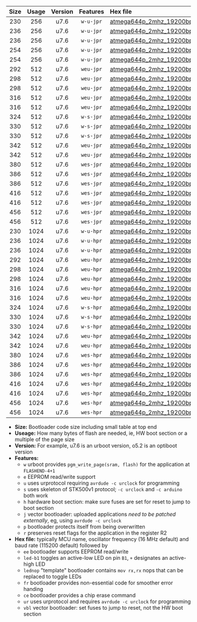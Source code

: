 |Size|Usage|Version|Features|Hex file|
|:-:|:-:|:-:|:-:|:--|
|230|256|u7.6|`w-u-jpr`|[atmega644p_2mhz_19200bps_ur_vbl.hex](https://raw.githubusercontent.com/stefanrueger/urboot/main/atmega644p_2mhz_19200bps_ur_vbl.hex)|
|236|256|u7.6|`w-u-jpr`|[atmega644p_2mhz_19200bps_led+b0_ur_vbl.hex](https://raw.githubusercontent.com/stefanrueger/urboot/main/atmega644p_2mhz_19200bps_led+b0_ur_vbl.hex)|
|236|256|u7.6|`w-u-jpr`|[atmega644p_2mhz_19200bps_lednop_ur_vbl.hex](https://raw.githubusercontent.com/stefanrueger/urboot/main/atmega644p_2mhz_19200bps_lednop_ur_vbl.hex)|
|254|256|u7.6|`w-u-jpr`|[atmega644p_2mhz_19200bps_led+b0_fr_ur_vbl.hex](https://raw.githubusercontent.com/stefanrueger/urboot/main/atmega644p_2mhz_19200bps_led+b0_fr_ur_vbl.hex)|
|254|256|u7.6|`w-u-jpr`|[atmega644p_2mhz_19200bps_lednop_fr_ur_vbl.hex](https://raw.githubusercontent.com/stefanrueger/urboot/main/atmega644p_2mhz_19200bps_lednop_fr_ur_vbl.hex)|
|292|512|u7.6|`weu-jpr`|[atmega644p_2mhz_19200bps_ee_ur_vbl.hex](https://raw.githubusercontent.com/stefanrueger/urboot/main/atmega644p_2mhz_19200bps_ee_ur_vbl.hex)|
|298|512|u7.6|`weu-jpr`|[atmega644p_2mhz_19200bps_ee_led+b0_ur_vbl.hex](https://raw.githubusercontent.com/stefanrueger/urboot/main/atmega644p_2mhz_19200bps_ee_led+b0_ur_vbl.hex)|
|298|512|u7.6|`weu-jpr`|[atmega644p_2mhz_19200bps_ee_lednop_ur_vbl.hex](https://raw.githubusercontent.com/stefanrueger/urboot/main/atmega644p_2mhz_19200bps_ee_lednop_ur_vbl.hex)|
|316|512|u7.6|`weu-jpr`|[atmega644p_2mhz_19200bps_ee_led+b0_fr_ur_vbl.hex](https://raw.githubusercontent.com/stefanrueger/urboot/main/atmega644p_2mhz_19200bps_ee_led+b0_fr_ur_vbl.hex)|
|316|512|u7.6|`weu-jpr`|[atmega644p_2mhz_19200bps_ee_lednop_fr_ur_vbl.hex](https://raw.githubusercontent.com/stefanrueger/urboot/main/atmega644p_2mhz_19200bps_ee_lednop_fr_ur_vbl.hex)|
|324|512|u7.6|`w-s-jpr`|[atmega644p_2mhz_19200bps_vbl.hex](https://raw.githubusercontent.com/stefanrueger/urboot/main/atmega644p_2mhz_19200bps_vbl.hex)|
|330|512|u7.6|`w-s-jpr`|[atmega644p_2mhz_19200bps_led+b0_vbl.hex](https://raw.githubusercontent.com/stefanrueger/urboot/main/atmega644p_2mhz_19200bps_led+b0_vbl.hex)|
|330|512|u7.6|`w-s-jpr`|[atmega644p_2mhz_19200bps_lednop_vbl.hex](https://raw.githubusercontent.com/stefanrueger/urboot/main/atmega644p_2mhz_19200bps_lednop_vbl.hex)|
|342|512|u7.6|`weu-jpr`|[atmega644p_2mhz_19200bps_ee_led+b0_fr_ce_ur_vbl.hex](https://raw.githubusercontent.com/stefanrueger/urboot/main/atmega644p_2mhz_19200bps_ee_led+b0_fr_ce_ur_vbl.hex)|
|342|512|u7.6|`weu-jpr`|[atmega644p_2mhz_19200bps_ee_lednop_fr_ce_ur_vbl.hex](https://raw.githubusercontent.com/stefanrueger/urboot/main/atmega644p_2mhz_19200bps_ee_lednop_fr_ce_ur_vbl.hex)|
|380|512|u7.6|`wes-jpr`|[atmega644p_2mhz_19200bps_ee_vbl.hex](https://raw.githubusercontent.com/stefanrueger/urboot/main/atmega644p_2mhz_19200bps_ee_vbl.hex)|
|386|512|u7.6|`wes-jpr`|[atmega644p_2mhz_19200bps_ee_led+b0_vbl.hex](https://raw.githubusercontent.com/stefanrueger/urboot/main/atmega644p_2mhz_19200bps_ee_led+b0_vbl.hex)|
|386|512|u7.6|`wes-jpr`|[atmega644p_2mhz_19200bps_ee_lednop_vbl.hex](https://raw.githubusercontent.com/stefanrueger/urboot/main/atmega644p_2mhz_19200bps_ee_lednop_vbl.hex)|
|416|512|u7.6|`wes-jpr`|[atmega644p_2mhz_19200bps_ee_led+b0_fr_vbl.hex](https://raw.githubusercontent.com/stefanrueger/urboot/main/atmega644p_2mhz_19200bps_ee_led+b0_fr_vbl.hex)|
|416|512|u7.6|`wes-jpr`|[atmega644p_2mhz_19200bps_ee_lednop_fr_vbl.hex](https://raw.githubusercontent.com/stefanrueger/urboot/main/atmega644p_2mhz_19200bps_ee_lednop_fr_vbl.hex)|
|456|512|u7.6|`wes-jpr`|[atmega644p_2mhz_19200bps_ee_led+b0_fr_ce_vbl.hex](https://raw.githubusercontent.com/stefanrueger/urboot/main/atmega644p_2mhz_19200bps_ee_led+b0_fr_ce_vbl.hex)|
|456|512|u7.6|`wes-jpr`|[atmega644p_2mhz_19200bps_ee_lednop_fr_ce_vbl.hex](https://raw.githubusercontent.com/stefanrueger/urboot/main/atmega644p_2mhz_19200bps_ee_lednop_fr_ce_vbl.hex)|
|230|1024|u7.6|`w-u-hpr`|[atmega644p_2mhz_19200bps_ur.hex](https://raw.githubusercontent.com/stefanrueger/urboot/main/atmega644p_2mhz_19200bps_ur.hex)|
|236|1024|u7.6|`w-u-hpr`|[atmega644p_2mhz_19200bps_led+b0_ur.hex](https://raw.githubusercontent.com/stefanrueger/urboot/main/atmega644p_2mhz_19200bps_led+b0_ur.hex)|
|236|1024|u7.6|`w-u-hpr`|[atmega644p_2mhz_19200bps_lednop_ur.hex](https://raw.githubusercontent.com/stefanrueger/urboot/main/atmega644p_2mhz_19200bps_lednop_ur.hex)|
|292|1024|u7.6|`weu-hpr`|[atmega644p_2mhz_19200bps_ee_ur.hex](https://raw.githubusercontent.com/stefanrueger/urboot/main/atmega644p_2mhz_19200bps_ee_ur.hex)|
|298|1024|u7.6|`weu-hpr`|[atmega644p_2mhz_19200bps_ee_led+b0_ur.hex](https://raw.githubusercontent.com/stefanrueger/urboot/main/atmega644p_2mhz_19200bps_ee_led+b0_ur.hex)|
|298|1024|u7.6|`weu-hpr`|[atmega644p_2mhz_19200bps_ee_lednop_ur.hex](https://raw.githubusercontent.com/stefanrueger/urboot/main/atmega644p_2mhz_19200bps_ee_lednop_ur.hex)|
|316|1024|u7.6|`weu-hpr`|[atmega644p_2mhz_19200bps_ee_led+b0_fr_ur.hex](https://raw.githubusercontent.com/stefanrueger/urboot/main/atmega644p_2mhz_19200bps_ee_led+b0_fr_ur.hex)|
|316|1024|u7.6|`weu-hpr`|[atmega644p_2mhz_19200bps_ee_lednop_fr_ur.hex](https://raw.githubusercontent.com/stefanrueger/urboot/main/atmega644p_2mhz_19200bps_ee_lednop_fr_ur.hex)|
|324|1024|u7.6|`w-s-hpr`|[atmega644p_2mhz_19200bps.hex](https://raw.githubusercontent.com/stefanrueger/urboot/main/atmega644p_2mhz_19200bps.hex)|
|330|1024|u7.6|`w-s-hpr`|[atmega644p_2mhz_19200bps_led+b0.hex](https://raw.githubusercontent.com/stefanrueger/urboot/main/atmega644p_2mhz_19200bps_led+b0.hex)|
|330|1024|u7.6|`w-s-hpr`|[atmega644p_2mhz_19200bps_lednop.hex](https://raw.githubusercontent.com/stefanrueger/urboot/main/atmega644p_2mhz_19200bps_lednop.hex)|
|342|1024|u7.6|`weu-hpr`|[atmega644p_2mhz_19200bps_ee_led+b0_fr_ce_ur.hex](https://raw.githubusercontent.com/stefanrueger/urboot/main/atmega644p_2mhz_19200bps_ee_led+b0_fr_ce_ur.hex)|
|342|1024|u7.6|`weu-hpr`|[atmega644p_2mhz_19200bps_ee_lednop_fr_ce_ur.hex](https://raw.githubusercontent.com/stefanrueger/urboot/main/atmega644p_2mhz_19200bps_ee_lednop_fr_ce_ur.hex)|
|380|1024|u7.6|`wes-hpr`|[atmega644p_2mhz_19200bps_ee.hex](https://raw.githubusercontent.com/stefanrueger/urboot/main/atmega644p_2mhz_19200bps_ee.hex)|
|386|1024|u7.6|`wes-hpr`|[atmega644p_2mhz_19200bps_ee_led+b0.hex](https://raw.githubusercontent.com/stefanrueger/urboot/main/atmega644p_2mhz_19200bps_ee_led+b0.hex)|
|386|1024|u7.6|`wes-hpr`|[atmega644p_2mhz_19200bps_ee_lednop.hex](https://raw.githubusercontent.com/stefanrueger/urboot/main/atmega644p_2mhz_19200bps_ee_lednop.hex)|
|416|1024|u7.6|`wes-hpr`|[atmega644p_2mhz_19200bps_ee_led+b0_fr.hex](https://raw.githubusercontent.com/stefanrueger/urboot/main/atmega644p_2mhz_19200bps_ee_led+b0_fr.hex)|
|416|1024|u7.6|`wes-hpr`|[atmega644p_2mhz_19200bps_ee_lednop_fr.hex](https://raw.githubusercontent.com/stefanrueger/urboot/main/atmega644p_2mhz_19200bps_ee_lednop_fr.hex)|
|456|1024|u7.6|`wes-hpr`|[atmega644p_2mhz_19200bps_ee_led+b0_fr_ce.hex](https://raw.githubusercontent.com/stefanrueger/urboot/main/atmega644p_2mhz_19200bps_ee_led+b0_fr_ce.hex)|
|456|1024|u7.6|`wes-hpr`|[atmega644p_2mhz_19200bps_ee_lednop_fr_ce.hex](https://raw.githubusercontent.com/stefanrueger/urboot/main/atmega644p_2mhz_19200bps_ee_lednop_fr_ce.hex)|

- **Size:** Bootloader code size including small table at top end
- **Useage:** How many bytes of flash are needed, ie, HW boot section or a multiple of the page size
- **Version:** For example, u7.6 is an urboot version, o5.2 is an optiboot version
- **Features:**
  + `w` urboot provides `pgm_write_page(sram, flash)` for the application at `FLASHEND-4+1`
  + `e` EEPROM read/write support
  + `u` uses urprotocol requiring `avrdude -c urclock` for programming
  + `s` uses skeleton of STK500v1 protocol; `-c urclock` and `-c arduino` both work
  + `h` hardware boot section: make sure fuses are set for reset to jump to boot section
  + `j` vector bootloader: uploaded applications *need to be patched externally*, eg, using `avrdude -c urclock`
  + `p` bootloader protects itself from being overwritten
  + `r` preserves reset flags for the application in the register R2
- **Hex file:** typically MCU name, oscillator frequency (16 MHz default) and baud rate (115200 default) followed by
  + `ee` bootloader supports EEPROM read/write
  + `led-b1` toggles an active-low LED on pin `B1`, `+` designates an active-high LED
  + `lednop` "template" bootloader contains `mov rx,rx` nops that can be replaced to toggle LEDs
  + `fr` bootloader provides non-essential code for smoother error handing
  + `ce` bootloader provides a chip erase command
  + `ur` uses urprotocol and requires `avrdude -c urclock` for programming
  + `vbl` vector bootloader: set fuses to jump to reset, not the HW boot section
